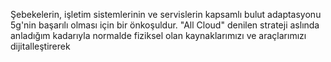Şebekelerin, işletim sistemlerinin ve servislerin kapsamlı bulut adaptasyonu 5g'nin başarılı olması için bir önkoşuldur.
"All Cloud" denilen strateji aslında anladığım kadarıyla normalde fiziksel olan kaynaklarımızı ve araçlarımızı dijitalleştirerek 